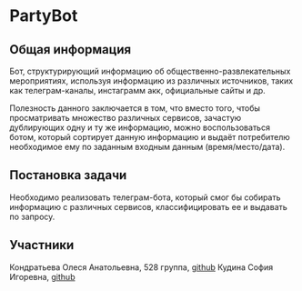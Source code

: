 # PartyBot
## Общая информация
Бот, структурирующий информацию об общественно-развлекательных мероприятиях, используя информацию из различных источников, таких как телеграм-каналы, инстаграмм акк, официальные сайты и др.

Полезность данного заключается в том, что вместо того, чтобы просматривать множество различных сервисов, зачастую дублирующих одну и ту же информацию, можно воспользоваться ботом, который сортирует данную информацию и выдаёт потребителю необходимое ему по заданным входным данным (время/место/дата).

## Постановка задачи
Необходимо реализовать телеграм-бота, который смог бы собирать информацию с различных сервисов, классифицировать ее и выдавать по запросу.

## Участники
Кондратьева Олеся Анатольевна, 528 группа, [github](https://github.com/KondratievaOlesya)
Кудина София Игоревна, [github](https://github.com/SofiaKudina)

